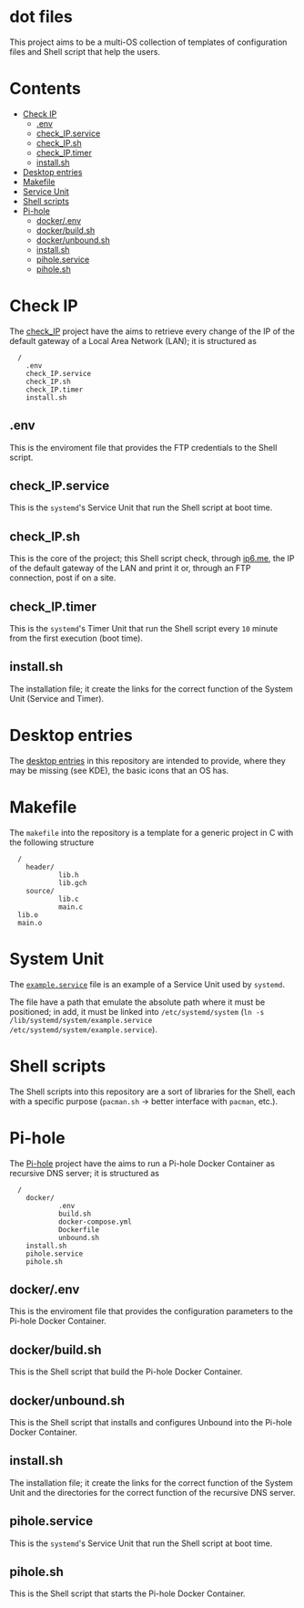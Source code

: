 # dot files
This project aims to be a multi-OS collection of templates of configuration files and Shell script that help the users.

# Contents
* [Check IP](#check-ip)
  - [.env](#env)
  - [check_IP.service](#check_ipservice)
  - [check_IP.sh](#check_ipsh)
  - [check_IP.timer](#check_iptimer)
  - [install.sh](#installsh)
* [Desktop entries](#desktop-entries)
* [Makefile](#makefile)
* [Service Unit](#service-unit)
* [Shell scripts](#shell-scripts)
* [Pi-hole](#pi-hole)
  - [docker/.env](#dockerenv)
  - [docker/build.sh](#dockerbuildsh)
  - [docker/unbound.sh](#dockerunboundsh)
  - [install.sh](#installsh)
  - [pihole.service](#piholeservice)
  - [pihole.sh](#piholesh)

# Check IP
The [check_IP](https://github.com/giulio-coa/dotfiles/tree/master/check_IP) project have the aims to retrieve every change of the IP of the default gateway of a Local Area Network (LAN); it is structured as
```
  /
    .env
    check_IP.service
    check_IP.sh
    check_IP.timer
    install.sh
```

## .env
This is the enviroment file that provides the FTP credentials to the Shell script.

## check_IP.service
This is the `systemd`'s Service Unit that run the Shell script at boot time.

## check_IP.sh
This is the core of the project; this Shell script check, through [ip6.me](http://ip6.me/), the IP of the default gateway of the LAN and print it or, through an FTP connection, post if on a site.

## check_IP.timer
This is the `systemd`'s Timer Unit that run the Shell script every `10` minute from the first execution (boot time).

## install.sh
The installation file; it create the links for the correct function of the System Unit (Service and Timer).

# Desktop entries
The [desktop entries](https://github.com/giulio-coa/dotfiles/tree/master/desktop_entries) in this repository are intended to provide, where they may be missing (see KDE), the basic icons that an OS has.

# Makefile
The `makefile` into the repository is a template for a generic project in C with the following structure
```
  /
    header/
            lib.h
            lib.gch
    source/
            lib.c
            main.c
  lib.o
  main.o
```

# System Unit
The [`example.service`](https://github.com/giulio-coa/dotfiles/blob/master/lib/systemd/system/example.service) file is an example of a Service Unit used by `systemd`.

The file have a path that emulate the absolute path where it must be positioned; in add, it must be linked into `/etc/systemd/system` (`ln -s /lib/systemd/system/example.service /etc/systemd/system/example.service`).

# Shell scripts
The Shell scripts into this repository are a sort of libraries for the Shell, each with a specific purpose (`pacman.sh` -> better interface with `pacman`, etc.).

# Pi-hole
The [Pi-hole](https://github.com/giulio-coa/dotfiles/tree/master/Pi-hole) project have the aims to run a Pi-hole Docker Container as recursive DNS server; it is structured as
```
  /
    docker/
            .env
            build.sh
            docker-compose.yml
            Dockerfile
            unbound.sh
    install.sh
    pihole.service
    pihole.sh
```

## docker/.env
This is the enviroment file that provides the configuration parameters to the Pi-hole Docker Container.

## docker/build.sh
This is the Shell script that build the Pi-hole Docker Container.

## docker/unbound.sh
This is the Shell script that installs and configures Unbound into the Pi-hole Docker Container.

## install.sh
The installation file; it create the links for the correct function of the System Unit and the directories for the correct function of the recursive DNS server.

## pihole.service
This is the `systemd`'s Service Unit that run the Shell script at boot time.

## pihole.sh
This is the Shell script that starts the Pi-hole Docker Container.
